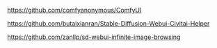 

https://github.com/comfyanonymous/ComfyUI

https://github.com/butaixianran/Stable-Diffusion-Webui-Civitai-Helper

https://github.com/zanllp/sd-webui-infinite-image-browsing

